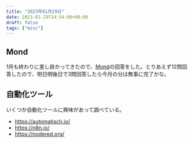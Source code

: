 ```yaml
---
title: "2023年01月29日"
date: 2023-01-29T14:54:00+09:00
draft: false
tags: ["misc"]
---
```


## Mond

1月も終わりに差し掛かってきたので、[Mond](https://mond.how/ja/ymotongpoo)の回答をした。とりあえず12問回答したので、明日明後日で3問回答したら今月の分は無事に完了かな。

## 自動化ツール

いくつか自動化ツールに興味があって調べている。

* <https://automatisch.io/>
* <https://n8n.io/>
* <https://nodered.org/>
